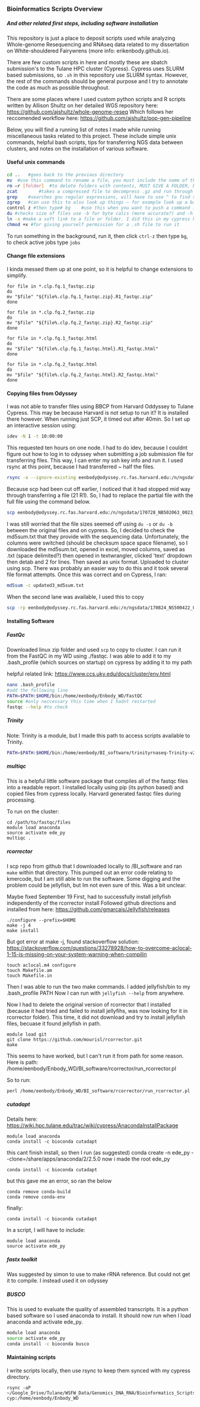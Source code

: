 ### Bioinformatics Scripts Overview
##### *And other related first steps, including software installation*

This repository is just a place to deposit scripts used while analyzing Whole-genome Resequencing and RNAseq data related to my dissertation on White-shouldered Fairywrens (more info: erikenbody.github.io).

There are few custom scripts in here and mostly these are sbatch submission's to the Tulane HPC cluster (Cypress). Cypress uses SLURM based submissions, so `.sh` in this repository use SLURM syntax. However, the rest of the commands should be general purpose and I try to annotate the code as much as possible throughout.

There are some places where I used custom python scripts and R scripts written by Allison Shultz on her detailed WGS repository here:
https://github.com/ajshultz/whole-genome-reseq
Which follows her reccomended workflow here:
https://github.com/ajshultz/pop-gen-pipeline


Below, you will find a running list of notes I made while running miscellaneous tasks related to this project. These include simple unix commands, helpful bash scripts, tips for transferring NGS data between clusters, and notes on the installation of various software.

#### Useful unix commands
```bash
cd .. 	#goes back to the previous directory
mv 	#use this command to rename a file, you must include the name of the file followed by the new name
rm –r [folder] 	#to delete folders with contents, MUST GIVE A FOLDER, be careful! Can delete important folders, like root!
zcat 		#takes a compressed file to decompress .gz and run through cat
grep 	#searches gnu regular expressions, will have to use ^ to find something at beginning of line and $ to find at the end of the line – very powerful – you can use this to find all the reads that didn’t work
zgrep   #can use this to also look up things – for example look up a barcode in a fastq file
control z #then type# bg 	#use this when you want to push a command into the back ground – it will eventually pop out a number when the command is finished
du #checks size of files use -b for byte calcs (more accurate?) and -h for human readable
ln -s #make a soft link to a file or folder. I did this in my cypress home folder to my lustre working directory
chmod +x #for giving yourself permission for a .sh file to run it
```

To run something in the background, run it, then click `ctrl-z` then type `bg`, to check active jobs type `jobs`

#### Change file extensions
I kinda messed them up at one point, so it is helpful to change extensions to simplify.
```
for file in *.clp.fq.1_fastqc.zip
do
mv "$file" "${file%.clp.fq.1_fastqc.zip}.R1_fastqc.zip"
done

for file in *.clp.fq.2_fastqc.zip
do
mv "$file" "${file%.clp.fq.2_fastqc.zip}.R2_fastqc.zip"
done

for file in *.clp.fq.1_fastqc.html
do
mv "$file" "${file%.clp.fq.1_fastqc.html}.R1_fastqc.html"
done

for file in *.clp.fq.2_fastqc.html
do
mv "$file" "${file%.clp.fq.2_fastqc.html}.R2_fastqc.html"
done

```
#### Copying files from Odyssey

I was not able to transfer files using BBCP from Harvard Oddyssey to Tulane Cypress. This may be because Harvard is not setup to run it? It is installed there however. When running just SCP, it timed out after 40min. So I set up an interactive session using:

```bash
idev -N 1 -t 10:00:00
```

This requested ten hours on one node. I had to do idev, because I couldnt figure out how to log in to odyssey when submitting a job submission file for transferring files. This way, I can enter my ssh key info and run it. I used rsync at this point, because I had transferred ~ half the files.

```bash
rsync -a --ignore-existing eenbody@odyssey.rc.fas.harvard.edu:/n/ngsdata/170728_NB502063_0023_AH7HFWBGX3/ .
```

Because scp had been cut off earlier, I noticed that it had stopped mid way through transferring a file (21 R1). So, I had to replace the partial file with the full file using the command below.

```bash
scp eenbody@odyssey.rc.fas.harvard.edu:/n/ngsdata/170728_NB502063_0023_AH7HFWBGX3/Lane1.indexlength_6/Fastq/21-47745-moretoni-Chest_S20.R1.fastq.gz .
```

I was still worried that the file sizes seemed off using `du -s` or `du -b` between the original files and on cypress. So, I decided to check the md5sum.txt that they provide with the sequencing data. Unfortunately, the columns were switched (should be checksum space space filename), so I downloaded the md5sum.txt, opened in excel, moved columns, saved as .txt (space delimited?) then opened in textwrangler, clicked 'text' dropdown then detab and 2 for lines. Then saved as unix format. Uploaded to cluster using scp. There was probably an easier way to do this and it took several file format attempts. Once this was correct and on Cypress, I ran:
```bash
md5sum -c updated3_md5sum.txt
```

When the second lane was available, I used this to copy

```bash
scp -rp eenbody@odyssey.rc.fas.harvard.edu:/n/ngsdata/170824_NS500422_0539_AHWGYJBGX2/ .
```

#### Installing Software

##### FastQc
Downloaded linux zip folder and used `scp` to copy to cluster. I can run it from the FastQC in my WD using ./fastqc. I was able to add it to my .bash_profile (which sources on startup) on cypress by adding it to my path

helpful related link: https://www.ccs.uky.edu/docs/cluster/env.html

```bash
nano .bash_profile
#add the following line
PATH=$PATH:$HOME/bin:/home/eenbody/Enbody_WD/FastQC
source #only neccessary this time when I hadnt restarted
fastqc --help #to check
```

##### Trinity
Note: Trinity is a module, but I made this path to access scripts available to Trinity.

```bash
PATH=$PATH:$HOME/bin:/home/eenbody/BI_software/trinityrnaseq-Trinity-v2.4.0/util
```

##### multiqc
This is a helpful little software package that compiles all of the fastqc files into a readable report. I installed locally using pip (its python based) and copied files from cypress locally. Harvard generated fastqc files during processing.

To run on the cluster:
```
cd /path/to/fastqc/files
module load anaconda
source activate ede_py
multiqc .
```

##### rcorrector
I scp repo from github that I downloaded locally to /BI_software and ran `make` within that directory. This pumped out an error code relating to kmercode, but I am still able to run the software. Some digging and the problem could be jellyfish, but Im not even sure of this. Was a bit unclear.

Maybe fixed September 19
First, had to successfully install jellyfish independently of the rcorrector install
Followed github directions and installed from here:
https://github.com/gmarcais/Jellyfish/releases

```
./configure --prefix=$HOME
make -j 4
make install
```

But got error at make -j, found stackoverflow solution:
https://stackoverflow.com/questions/33278928/how-to-overcome-aclocal-1-15-is-missing-on-your-system-warning-when-compilin

```
touch aclocal.m4 configure
touch Makefile.am
touch Makefile.in
```

Then I was able to run the two make commands. I added jellyfish/bin to my .bash_profile PATH
Now I can run with ```jellyfish --help``` from anywhere.

Now I had to delete the original version of rcorrector that I installed (because it had tried and failed to install jellyfihs, was now looking for it in rcorrector folder). This time, it did not download and try to install jellyfish files, becuase it found jellyfish in path.

```
module load git
git clone https://github.com/mourisl/rcorrector.git
make
```
This seems to have worked, but I can't run it from path for some reason. Here is path:
/home/eenbody/Enbody_WD/BI_software/rcorrector/run_rcorrector.pl

So to run:
```
perl /home/eenbody/Enbody_WD/BI_software/rcorrector/run_rcorrector.pl
```

##### cutadapt
Details here: https://wiki.hpc.tulane.edu/trac/wiki/cypress/AnacondaInstallPackage

```
module load anaconda
conda install -c bioconda cutadapt
```
this cant finish install, so then I run (as suggested)
conda create -n ede_py --clone=/share/apps/anaconda/2/2.5.0
now i made the root ede_py
```
conda install -c bioconda cutadapt
```
but this gave me an error, so ran the below
```
conda remove conda-build
conda remove conda-env
```
finally:
```
conda install -c bioconda cutadapt
```
In a script, I will have to include:
```
module load anaconda
source activate ede_py
```

##### fastx toolkit
Was suggested by simon to use to make rRNA reference. But could not get it to compile. I instead used it on odyssey

##### BUSCO
This is used to evaluate the quality of assembled transcripts. It is a python based software so I used anaconda to install. It should now run when I load anaconda and activate ede_py.

```bash
module load anaconda
source activate ede_py
conda install -c bioconda busco
```

#### Maintaining scripts
I write scripts locally, then use rsync to keep them synced with my cypress directory.
```
rsync -aP ~/Google_Drive/Tulane/WSFW_Data/Genomics_DNA_RNA/Bioinformatics_Scripts cyp:/home/eenbody/Enbody_WD
```
